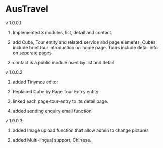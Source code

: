 # AusTravel

v 1.0.0.1

1) Implemented 3 modules, list, detail and contact.

2) add Cube, Tour entity and related service and page elements, Cubes include brief tour introduction on home page. Tours include 
   detail info on seperate pages.
   
3) contact is a public module used by list and detail

v 1.0.0.2

1) added Tinymce editor

2) Replaced Cube by Page Tour Entry entity

3) linked each page-tour-entry to its detail page.

4) added sending enquiry email function

v 1.0.0.3

1) added Image upload function that allow admin to change pictures

2) added Multi-lingual support, Chinese.
